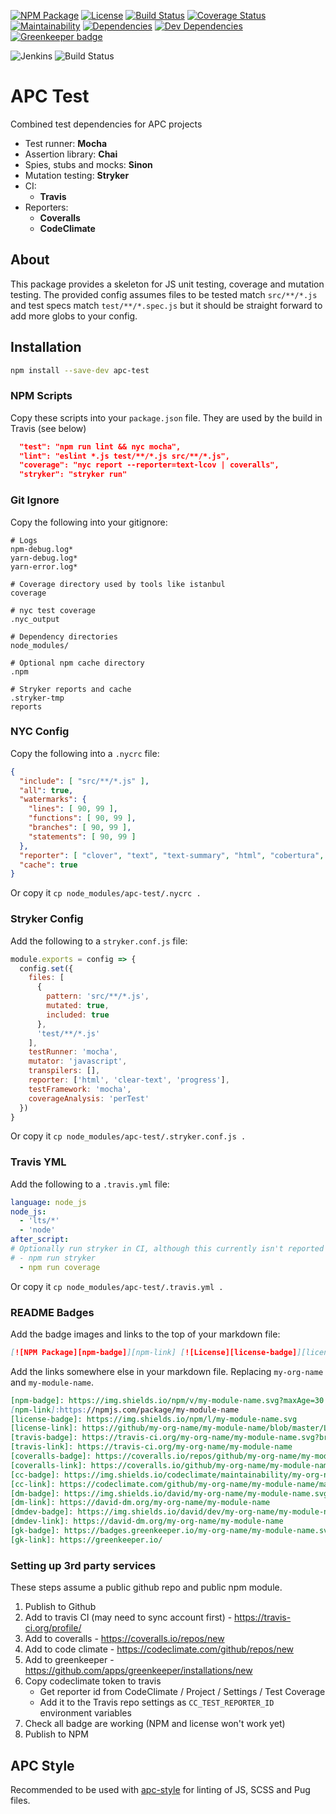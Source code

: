 [![NPM Package][npm-badge]][npm-link] [![License][license-badge]][license-link] [![Build Status][travis-badge]][travis-link] [![Coverage Status][coveralls-badge]][coveralls-link] [![Maintainability][cc-badge]][cc-link] [![Dependencies][dm-badge]][dm-link] [![Dev Dependencies][dmdev-badge]][dmdev-link] [![Greenkeeper badge][gk-badge]][gk-link]

![Jenkins](https://img.shields.io/jenkins/s/http/188.39.108.2:7669/job/APCOvernight/job/apc-test/job/master/.svg)
![Build Status](https://img.shields.io/jenkins/s/http/188.39.108.2:7669/job/APCOvernight/job/apc-test/job/master.svg?maxAge=30)
# APC Test
Combined test dependencies for APC projects

- Test runner: **Mocha**
- Assertion library: **Chai**
- Spies, stubs and mocks: **Sinon**
- Mutation testing: **Stryker**
- CI:
  - **Travis**
- Reporters:
  - **Coveralls**
  - **CodeClimate**

## About

This package provides a skeleton for JS unit testing, coverage and mutation testing. The provided config assumes files to be tested match `src/**/*.js` and test specs match `test/**/*.spec.js` but it should be straight forward to add more globs to your config.

## Installation

```sh
npm install --save-dev apc-test
```

### NPM Scripts

Copy these scripts into your `package.json` file. They are used by the build in Travis (see below)

```json
  "test": "npm run lint && nyc mocha",
  "lint": "eslint *.js test/**/*.js src/**/*.js",
  "coverage": "nyc report --reporter=text-lcov | coveralls",
  "stryker": "stryker run"
```

### Git Ignore

Copy the following into your gitignore: 

```
# Logs
npm-debug.log*
yarn-debug.log*
yarn-error.log*

# Coverage directory used by tools like istanbul
coverage

# nyc test coverage
.nyc_output

# Dependency directories
node_modules/

# Optional npm cache directory
.npm

# Stryker reports and cache
.stryker-tmp
reports

```

### NYC Config

Copy the following into a `.nycrc` file:

```json
{
  "include": [ "src/**/*.js" ],
  "all": true,
  "watermarks": {
    "lines": [ 90, 99 ],
    "functions": [ 90, 99 ],
    "branches": [ 90, 99 ],
    "statements": [ 90, 99 ]
  },
  "reporter": [ "clover", "text", "text-summary", "html", "cobertura", "lcov" ],
  "cache": true
}
```

Or copy it `cp node_modules/apc-test/.nycrc .`

### Stryker Config

Add the following to a `stryker.conf.js` file:

```js
module.exports = config => {
  config.set({
    files: [
      {
        pattern: 'src/**/*.js',
        mutated: true,
        included: true
      },
      'test/**/*.js'
    ],
    testRunner: 'mocha',
    mutator: 'javascript',
    transpilers: [],
    reporter: ['html', 'clear-text', 'progress'],
    testFramework: 'mocha',
    coverageAnalysis: 'perTest'
  })
}
```

Or copy it `cp node_modules/apc-test/.stryker.conf.js .`

### Travis YML

Add the following to a `.travis.yml` file:

```yml
language: node_js
node_js:
  - 'lts/*'
  - 'node'
after_script:
# Optionally run stryker in CI, although this currently isn't reported
# - npm run stryker
  - npm run coverage
```

Or copy it `cp node_modules/apc-test/.travis.yml .`

### README Badges

Add the badge images and links to the top of your markdown file:

```markdown
[![NPM Package][npm-badge]][npm-link] [![License][license-badge]][license-link] [![Build Status][travis-badge]][travis-link] [![Coverage Status][coveralls-badge]][coveralls-link] [![Maintainability][cc-badge]][cc-link] [![Dependencies][dm-badge]][dm-link] [![Dev Dependencies][dmdev-badge]][dmdev-link] [![Greenkeeper badge][gk-badge]][gk-link]
```

Add the links somewhere else in your markdown file. Replacing `my-org-name` and `my-module-name`.

```markdown
[npm-badge]: https://img.shields.io/npm/v/my-module-name.svg?maxAge=30
[npm-link]:https://npmjs.com/package/my-module-name
[license-badge]: https://img.shields.io/npm/l/my-module-name.svg
[license-link]: https://github/my-org-name/my-module-name/blob/master/LICENSE
[travis-badge]: https://travis-ci.org/my-org-name/my-module-name.svg?branch=master
[travis-link]: https://travis-ci.org/my-org-name/my-module-name
[coveralls-badge]: https://coveralls.io/repos/github/my-org-name/my-module-name/badge.svg?branch=master
[coveralls-link]: https://coveralls.io/github/my-org-name/my-module-name?branch=master
[cc-badge]: https://img.shields.io/codeclimate/maintainability/my-org-name/my-module-name.svg
[cc-link]: https://codeclimate.com/github/my-org-name/my-module-name/maintainability
[dm-badge]: https://img.shields.io/david/my-org-name/my-module-name.svg
[dm-link]: https://david-dm.org/my-org-name/my-module-name
[dmdev-badge]: https://img.shields.io/david/dev/my-org-name/my-module-name.svg
[dmdev-link]: https://david-dm.org/my-org-name/my-module-name
[gk-badge]: https://badges.greenkeeper.io/my-org-name/my-module-name.svg
[gk-link]: https://greenkeeper.io/
```

### Setting up 3rd party services

These steps assume a public github repo and public npm module.

1. Publish to Github
2. Add to travis CI (may need to sync account first) - https://travis-ci.org/profile/
3. Add to coveralls - https://coveralls.io/repos/new
4. Add to code climate - https://codeclimate.com/github/repos/new
5. Add to greenkeeper - https://github.com/apps/greenkeeper/installations/new
6. Copy codeclimate token to travis
    - Get reporter id from CodeClimate / Project / Settings / Test Coverage
    - Add it to the Travis repo settings as `CC_TEST_REPORTER_ID` environment variables
7. Check all badge are working (NPM and license won't work yet)
8. Publish to NPM

## APC Style

Recommended to be used with [apc-style](https://www.npmjs.com/package/apc-style) for linting of JS, SCSS and Pug files.


[npm-badge]: https://img.shields.io/npm/v/apc-test.svg?maxAge=30
[npm-link]:https://npmjs.com/package/apc-test
[license-badge]: https://img.shields.io/npm/l/apc-test.svg
[license-link]: https://github/APCOvernight/apc-test/blob/master/LICENSE
[travis-badge]: https://travis-ci.org/APCOvernight/apc-test.svg?branch=master
[travis-link]: https://travis-ci.org/APCOvernight/apc-test
[coveralls-badge]: https://coveralls.io/repos/github/APCOvernight/apc-test/badge.svg?branch=master
[coveralls-link]: https://coveralls.io/github/APCOvernight/apc-test?branch=master
[cc-badge]: https://api.codeclimate.com/v1/badges/cf703e3c4ada005363aa/maintainability
[cc-link]: https://codeclimate.com/github/APCOvernight/apc-test/maintainability
[dm-badge]: https://img.shields.io/david/APCOvernight/apc-test.svg
[dm-link]: https://david-dm.org/APCOvernight/apc-test
[dmdev-badge]: https://img.shields.io/david/dev/APCOvernight/apc-test.svg
[dmdev-link]: https://david-dm.org/APCOvernight/apc-test
[gk-badge]: https://badges.greenkeeper.io/APCOvernight/apc-test.svg
[gk-link]: https://greenkeeper.io/
